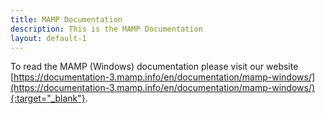 ```yaml
---
title: MAMP Documentation
description: This is the MAMP Documentation
layout: default-1
---
```


To read the MAMP (Windows) documentation please visit our website [https://documentation-3.mamp.info/en/documentation/mamp-windows/](https://documentation-3.mamp.info/en/documentation/mamp-windows/){:target="_blank"}.

